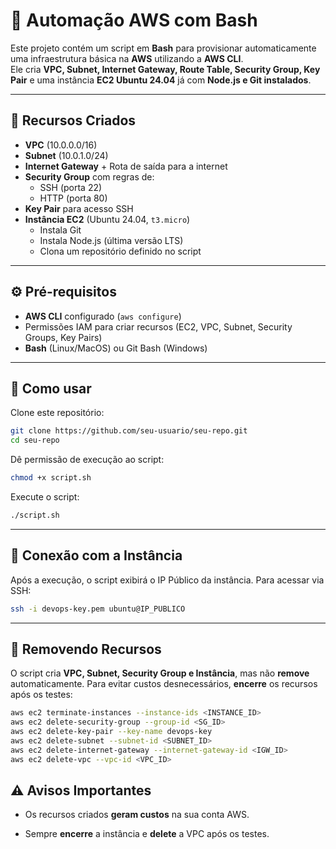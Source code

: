 # 🚀 Automação AWS com Bash

Este projeto contém um script em **Bash** para provisionar automaticamente uma infraestrutura básica na **AWS** utilizando a **AWS CLI**.  
Ele cria **VPC, Subnet, Internet Gateway, Route Table, Security Group, Key Pair** e uma instância **EC2 Ubuntu 24.04** já com **Node.js e Git instalados**.

---

## 📌 Recursos Criados
- **VPC** (10.0.0.0/16)
- **Subnet** (10.0.1.0/24)
- **Internet Gateway** + Rota de saída para a internet
- **Security Group** com regras de:
  - SSH (porta 22)
  - HTTP (porta 80)
- **Key Pair** para acesso SSH
- **Instância EC2** (Ubuntu 24.04, `t3.micro`)
  - Instala Git
  - Instala Node.js (última versão LTS)
  - Clona um repositório definido no script

---

## ⚙️ Pré-requisitos
- **AWS CLI** configurado (`aws configure`)
- Permissões IAM para criar recursos (EC2, VPC, Subnet, Security Groups, Key Pairs)
- **Bash** (Linux/MacOS) ou Git Bash (Windows)

---

## 🚀 Como usar
Clone este repositório:

```bash
git clone https://github.com/seu-usuario/seu-repo.git
cd seu-repo
```

Dê permissão de execução ao script:
```bash
chmod +x script.sh
```

Execute o script:
```bash
./script.sh
```
---
## 🔑 Conexão com a Instância
Após a execução, o script exibirá o IP Público da instância.
Para acessar via SSH:
```bash
ssh -i devops-key.pem ubuntu@IP_PUBLICO
```
---
## 🛑 Removendo Recursos
O script cria **VPC, Subnet, Security Group e Instância**, mas não **remove** automaticamente.
Para evitar custos desnecessários, **encerre** os recursos após os testes:
```bash
aws ec2 terminate-instances --instance-ids <INSTANCE_ID>
aws ec2 delete-security-group --group-id <SG_ID>
aws ec2 delete-key-pair --key-name devops-key
aws ec2 delete-subnet --subnet-id <SUBNET_ID>
aws ec2 delete-internet-gateway --internet-gateway-id <IGW_ID>
aws ec2 delete-vpc --vpc-id <VPC_ID>
```

## ⚠️ Avisos Importantes
- Os recursos criados **geram custos** na sua conta AWS.

- Sempre **encerre** a instância e **delete** a VPC após os testes.

